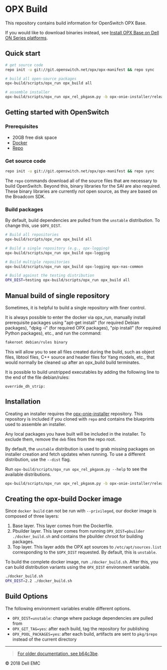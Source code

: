 # OPX Build

This repository contains build information for OpenSwitch OPX Base.

If you would like to download binaries instead, see [Install OPX Base on Dell ON Series platforms](https://github.com/open-switch/opx-docs/wiki/Install-OPX-Base-on-Dell-EMC-ON-series-platforms).

## Quick start

```bash
# get source code
repo init -u git://git.openswitch.net/opx/opx-manifest && repo sync

# build all open-source packages
opx-build/scripts/opx_run opx_build all

# assemble installer
opx-build/scripts/opx_run opx_rel_pkgasm.py -b opx-onie-installer/release_bp/OPX_dell_base.xml --dist unstable
```

## Getting started with OpenSwitch

### Prerequisites

- 20GB free disk space
- [Docker](https://docs.docker.com/engine/installation/linux/docker-ce/ubuntu/)
- [Repo](https://source.android.com/source/downloading)

### Get source code

```bash
repo init -u git://git.openswitch.net/opx/opx-manifest && repo sync
```

The `repo` commands download all of the source files that are necessary to build OpenSwitch. Beyond this, binary libraries for the SAI are also required. These binary libraries are currently *not* open source, as they are based on the Broadcom SDK.

### Build packages

By default, build dependencies are pulled from the `unstable` distribution. To change this, use `$OPX_DIST`.

```bash
# Build all repositories
opx-build/scripts/opx_run opx_build all

# Build a single repository (e.g., opx-logging)
opx-build/scripts/opx_run opx_build opx-logging

# Build multiple repositories
opx-build/scripts/opx_run opx_build opx-logging opx-nas-common

# Build against the testing distribution
OPX_DIST=testing opx-build/scripts/opx_run opx_build all
```

## Manual build of single repository

Sometimes, it is helpful to build a single repository with finer control.

It is always possible to enter the docker via opx_run, manually install prerequisite packages using "apt-get install" (for required Debian packages), "dpkg -i" (for required OPX packages), "pip install" (for required Python packages), etc., and run the command:

```bash
fakeroot debian/rules binary
```

This will allow you to see all files created during the build, such as object files, libtool files, C++ source and header files for Yang models, etc., that would normally be cleaned up after an opx_build build terminates.

It is possible to build unstripped executables by adding the following line to the end of the file debian/rules:

```
override_dh_strip:
```

## Installation

Creating an installer requires the [opx-onie-installer](http://git.openswitch.net/cgit/opx/opx-onie-installer/) repository. This repository is included if you cloned with `repo` and contains the blueprints used to assemble an installer.

Any local packages you have built will be included in the installer. To exclude them, remove the `deb` files from the repo root.

By default, the `unstable` distribution is used to grab missing packages on installer creation and fetch updates when running. To use a different distribution, use the `--dist` flag.

Run `opx-build/scripts/opx_run opx_rel_pkgasm.py --help` to see the available distributions.

```bash
opx-build/scripts/opx_run opx_rel_pkgasm.py -b opx-onie-installer/release_bp/OPX_dell_base.xml --dist stable
```

## Creating the opx-build Docker image

Since `docker build` can not be run with `--privileged`, our docker image is composed of three layers:

1. Base layer. This layer comes from the Dockerfile.
2. Pbuilder layer. This layer comes from running `OPX_DIST=pbuilder ./docker_build.sh` and contains the pbuilder chroot for building packages.
3. Top layer. This layer adds the OPX apt sources to `/etc/apt/sources.list` corresponding to the `$OPX_DIST` requested. By default, this is `unstable`.

To build the complete docker image, run `./docker_build.sh`. After this, you can build distribution variants using the `OPX_DIST` environment variable.

```bash
./docker_build.sh
OPX_DIST=2.2 ./docker_build.sh
```

## Build Options

The following environment variables enable different options.

* `OPX_DIST=unstable`: change where package dependencies are pulled from
* `OPX_GIT_TAG=yes`: after each build, tag the repository for publishing
* `OPX_POOL_PACKAGES=yes`: after each build, artifacts are sent to `pkg/$repo` instead of the current directory

---

> [For older documentation, see b64c3be](https://github.com/open-switch/opx-build/blob/b64c3bedf6db0d5c5ed9fbe0e3ddcb5f4da3f525/README.md).

© 2018 Dell EMC
